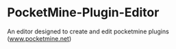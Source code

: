 PocketMine-Plugin-Editor
========================

An editor designed to create and edit pocketmine plugins (www.pocketmine.net)
